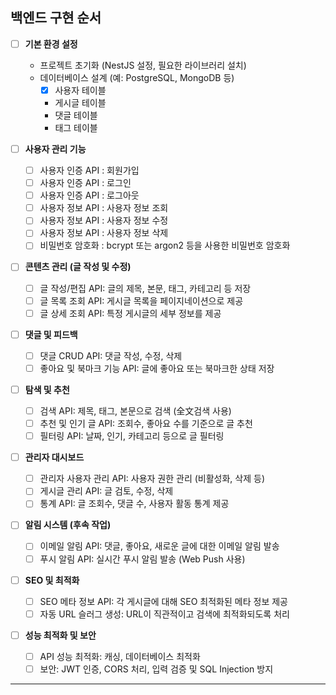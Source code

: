 ## 백엔드 구현 순서

- [ ] **기본 환경 설정**
  - 프로젝트 초기화 (NestJS 설정, 필요한 라이브러리 설치)
  - 데이터베이스 설계 (예: PostgreSQL, MongoDB 등)
    - [x] 사용자 테이블
    - 게시글 테이블
    - 댓글 테이블
    - 태그 테이블

- [ ] **사용자 관리 기능**
  - [ ] 사용자 인증 API : 회원가입
  - [ ] 사용자 인증 API : 로그인
  - [ ] 사용자 인증 API : 로그아웃
  - [ ] 사용자 정보 API : 사용자 정보 조회
  - [ ] 사용자 정보 API : 사용자 정보 수정
  - [ ] 사용자 정보 API : 사용자 정보 삭제
  - [ ] 비밀번호 암호화 : bcrypt 또는 argon2 등을 사용한 비밀번호 암호화

- [ ] **콘텐츠 관리 (글 작성 및 수정)**
  - [ ] 글 작성/편집 API: 글의 제목, 본문, 태그, 카테고리 등 저장
  - [ ] 글 목록 조회 API: 게시글 목록을 페이지네이션으로 제공
  - [ ] 글 상세 조회 API: 특정 게시글의 세부 정보를 제공

- [ ] **댓글 및 피드백**
  - [ ] 댓글 CRUD API: 댓글 작성, 수정, 삭제
  - [ ] 좋아요 및 북마크 기능 API: 글에 좋아요 또는 북마크한 상태 저장

- [ ] **탐색 및 추천**
  - [ ] 검색 API: 제목, 태그, 본문으로 검색 (全文검색 사용)
  - [ ] 추천 및 인기 글 API: 조회수, 좋아요 수를 기준으로 글 추천
  - [ ] 필터링 API: 날짜, 인기, 카테고리 등으로 글 필터링

- [ ] **관리자 대시보드**
  - [ ] 관리자 사용자 관리 API: 사용자 권한 관리 (비활성화, 삭제 등)
  - [ ] 게시글 관리 API: 글 검토, 수정, 삭제
  - [ ] 통계 API: 글 조회수, 댓글 수, 사용자 활동 통계 제공

- [ ] **알림 시스템 (후속 작업)**
  - [ ] 이메일 알림 API: 댓글, 좋아요, 새로운 글에 대한 이메일 알림 발송
  - [ ] 푸시 알림 API: 실시간 푸시 알림 발송 (Web Push 사용)

- [ ] **SEO 및 최적화**
  - [ ] SEO 메타 정보 API: 각 게시글에 대해 SEO 최적화된 메타 정보 제공
  - [ ] 자동 URL 슬러그 생성: URL이 직관적이고 검색에 최적화되도록 처리

- [ ] **성능 최적화 및 보안**
  - [ ] API 성능 최적화: 캐싱, 데이터베이스 최적화
  - [ ] 보안: JWT 인증, CORS 처리, 입력 검증 및 SQL Injection 방지

---
